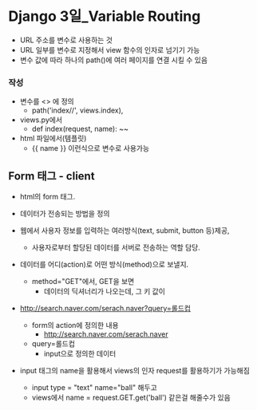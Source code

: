 # Django 3일_Variable Routing

- URL 주소를 변수로 사용하는 것
- URL 일부를 변수로 지정해서 view 함수의 인자로 넘기기 가능
- 변수 값에 따라 하나의 path()에 여러 페이지를 연결 시킬 수 있음



### 작성

- 변수를 <> 에 정의
  - path('index/<name>/', views.index),
- views.py에서
  - def index(request, name): ~~
- html 파일에서(템플릿)
  - {{ name }} 이런식으로 변수로 사용가능



## Form 태그 - client

- html의 form 태그.
- 데이터가 전송되는 방법을 정의
- 웹에서 사용자 정보를 입력하는 여러방식(text, submit, button 등)제공,
  - 사용자로부터 할당된 데이터를 서버로 전송하는 역할 담당.
- 데이터를 어디(action)로 어떤 방식(method)으로 보낼지.
  - method="GET"에서, GET을 보면
    - 데이터의 딕셔너리가 나오는데, 그 키 값이 



- http://search.naver.com/serach.naver?query=롤드컵
  - form의 action에 정의한 내용
    - http://search.naver.com/serach.naver
  - query=롤드컵
    - input으로 정의한 데이터



- input 태그의 name을 활용해서 views의 인자 request를 활용하기가 가능해짐
  - input type = "text" name="ball" 해두고
  - views에서 name = request.GET.get('ball') 같은걸 해줄수가 있음


